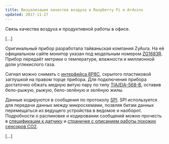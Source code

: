 ```yaml
---
title: Визуализация качества воздуха в Raspberry Pi и Arduino
updated: 2017-11-27
---
```


Связь качества воздуха и продуктивной работы в офисе.

[...]

Оригинальный прибор разработала тайваньская компания ZyAura. На её официальном сайте монитор указан под модельным номером [ZG1683R](http://www.zyaura.com/products/ZG1683R.asp). Прибор передаёт метрики о температуре, влажности и миллионной доли углекислого газа.

Сигнал можно снимать с [интерфейса 8P8C](https://ru.wikipedia.org/wiki/8P8C), скрытого пластиковой заглушкой на правом торце прибора. Для подключения прибора достаточно обжать медную витую пару по типу [TIA/EIA-568-B](https://ru.wikipedia.org/wiki/TIA/EIA-568-B), оставив бело-рыжую, рыжую, бело-зелёную и зелёную жилы.

Данные кодируются в сообщения по протоколу [SPI](https://en.wikipedia.org/wiki/Serial_Peripheral_Interface_Bus). SPI используется для передачи данных между микросхемами, позвляя битам данных перемещаться из ведущего устройства в ведомое и наоборот. Подробности о распиновке и кодировании сообщений можно прочесть в [спецификации к датчику](https://revspace.nl/images/2/2e/ZyAura_CO2_Monitor_Carbon_Dioxide_ZG01_Module_english_manual-1.pdf) и [страничке с описанием работы похожих сенсоров CO2](https://revspace.nl/CO2MeterHacking).

[...]
